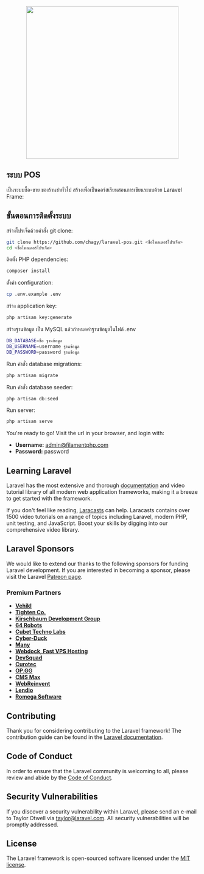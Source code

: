 <p align="center"><a href="https://laravel.com" target="_blank"><img src="https://raw.githubusercontent.com/laravel/art/master/logo-lockup/5%20SVG/2%20CMYK/1%20Full%20Color/laravel-logolockup-cmyk-red.svg" width="400"></a></p>



## ระบบ POS

เป็นระบบซื้อ-ขาย ของร้านชำทั่วไป สร้างเพื่อเป็นคอร์สเรียนสอนการเขียนระบบด้วย Laravel Frame:

## ขั้นตอนการติดตั้งระบบ
สร้างโปรเจ็คด้วยคำสั่ง git clone:
```sh
git clone https://github.com/chagy/laravel-pos.git <ชื่อโพลเดอร์โปรเจ็ค>
cd <ชื่อโพลเดอร์โปรเจ็ค>
```
ติดตั้ง PHP dependencies:
```sh
composer install
```
ตั้งค่า configuration:

```sh
cp .env.example .env
```

สร้าง application key:

```sh
php artisan key:generate
```

สร้างฐานข้อมูล เป็น MySQL แล้วกำหนดค่าฐานข้อมูลในไฟล์ .env
```sh
DB_DATABASE=ชื่อ ฐานข้อมูล
DB_USERNAME=username ฐานข้อมูล
DB_PASSWORD=password ฐานข้อมูล
```

Run คำสั่ง database migrations:

```sh
php artisan migrate
```

Run คำสั่ง database seeder:

```sh
php artisan db:seed
```

Run server:

```sh
php artisan serve
```

You're ready to go! Visit the url in your browser, and login with:

-   **Username:** admin@filamentphp.com
-   **Password:** password

## Learning Laravel

Laravel has the most extensive and thorough [documentation](https://laravel.com/docs) and video tutorial library of all modern web application frameworks, making it a breeze to get started with the framework.

If you don't feel like reading, [Laracasts](https://laracasts.com) can help. Laracasts contains over 1500 video tutorials on a range of topics including Laravel, modern PHP, unit testing, and JavaScript. Boost your skills by digging into our comprehensive video library.

## Laravel Sponsors

We would like to extend our thanks to the following sponsors for funding Laravel development. If you are interested in becoming a sponsor, please visit the Laravel [Patreon page](https://patreon.com/taylorotwell).

### Premium Partners

- **[Vehikl](https://vehikl.com/)**
- **[Tighten Co.](https://tighten.co)**
- **[Kirschbaum Development Group](https://kirschbaumdevelopment.com)**
- **[64 Robots](https://64robots.com)**
- **[Cubet Techno Labs](https://cubettech.com)**
- **[Cyber-Duck](https://cyber-duck.co.uk)**
- **[Many](https://www.many.co.uk)**
- **[Webdock, Fast VPS Hosting](https://www.webdock.io/en)**
- **[DevSquad](https://devsquad.com)**
- **[Curotec](https://www.curotec.com/services/technologies/laravel/)**
- **[OP.GG](https://op.gg)**
- **[CMS Max](https://www.cmsmax.com/)**
- **[WebReinvent](https://webreinvent.com/?utm_source=laravel&utm_medium=github&utm_campaign=patreon-sponsors)**
- **[Lendio](https://lendio.com)**
- **[Romega Software](https://romegasoftware.com)**

## Contributing

Thank you for considering contributing to the Laravel framework! The contribution guide can be found in the [Laravel documentation](https://laravel.com/docs/contributions).

## Code of Conduct

In order to ensure that the Laravel community is welcoming to all, please review and abide by the [Code of Conduct](https://laravel.com/docs/contributions#code-of-conduct).

## Security Vulnerabilities

If you discover a security vulnerability within Laravel, please send an e-mail to Taylor Otwell via [taylor@laravel.com](mailto:taylor@laravel.com). All security vulnerabilities will be promptly addressed.

## License

The Laravel framework is open-sourced software licensed under the [MIT license](https://opensource.org/licenses/MIT).
